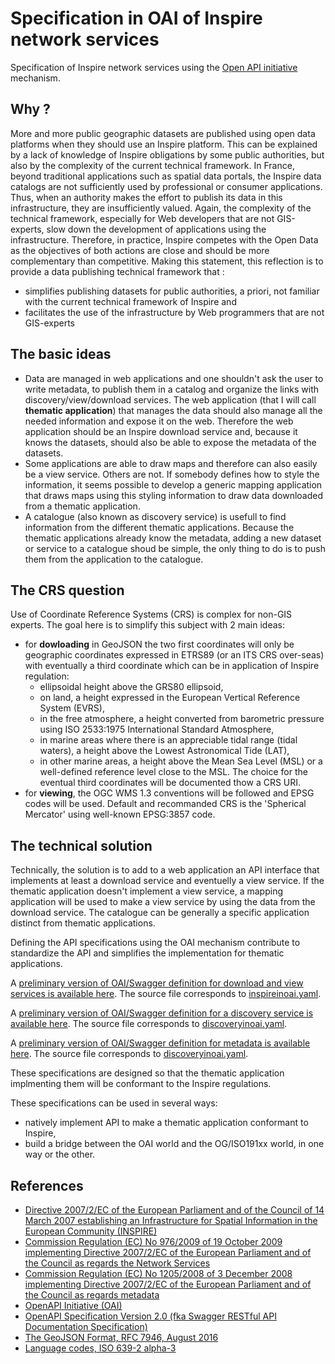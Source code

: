 # Specification in OAI of Inspire network services

Specification of Inspire network services using the [Open API initiative](https://www.openapis.org/) mechanism.

## Why ?

More and more public geographic datasets are published using open data platforms when they should use an Inspire platform.
This can be explained by a lack of knowledge of Inspire obligations by some public authorities, but also by the complexity of the current technical framework.
In France, beyond traditional applications such as spatial data portals, the Inspire data catalogs are not sufficiently used by professional or consumer applications.
Thus, when an authority makes the effort to publish its data in this infrastructure, they are insufficiently valued. Again, the complexity of the technical framework, especially for Web developers that are not GIS-experts, slow down the development of applications using the infrastructure.
Therefore, in practice, Inspire competes with the Open Data as the objectives of both actions are close and should be more complementary than competitive.
  Making this statement, this reflection is to provide a data publishing technical framework that :
  * simplifies publishing datasets for public authorities, a priori, not familiar with the current technical framework of Inspire and
  * facilitates the use of the infrastructure by Web programmers that are not GIS-experts

## The basic ideas

* Data are managed in web applications and one shouldn't ask the user to write metadata, to publish them in a catalog
  and organize the links with discovery/view/download services.
  The web application (that I will call **thematic application**) that manages the data should also manage all the needed
  information and expose it on the web.
  Therefore the web application should be an Inspire download service
  and, because it knows the datasets, should also be able to expose the metadata of the datasets.
* Some applications are able to draw maps and therefore can also easily be a view service.
  Others are not. If somebody defines how to style the information, it seems possible to develop a generic mapping
  application that draws maps using this styling information to draw data downloaded from a thematic application.
* A catalogue (also known as discovery service) is usefull to find information from the different thematic applications.
  Because the thematic applications already know the metadata, adding a new dataset or service to a catalogue shoud be
  simple, the only thing to do is to push them from the application to the catalogue.

## The CRS question

Use of Coordinate Reference Systems (CRS) is complex for non-GIS experts.
The goal here is to simplify this subject with 2 main ideas:

* for **dowloading** in GeoJSON the two first coordinates will only be geographic coordinates expressed in ETRS89
  (or an ITS CRS over-seas)
  with eventually a third coordinate which can be in application of Inspire regulation:
    * ellipsoidal height above the GRS80 ellipsoid,
    * on land, a height expressed in the European Vertical Reference System (EVRS),
    * in the free atmosphere, a height converted from barometric pressure using ISO 2533:1975 International Standard
      Atmosphere,
    * in marine areas where there is an appreciable tidal range (tidal waters), a height above the Lowest Astronomical
      Tide (LAT),
    * in other marine areas, a height above the Mean Sea Level (MSL) or a well-defined reference level close to the MSL.
  The choice for the eventual third coordinates will be documented thow a CRS URI.
* for **viewing**, the OGC WMS 1.3 conventions will be followed and EPSG codes will be used.
  Default and recommanded CRS is the 'Spherical Mercator' using well-known EPSG:3857 code.

## The technical solution

Technically, the solution is to add to a web application an API interface that implements at least a download service
and eventuelly a view service.
If the thematic application doesn't implement a view service, a mapping application will be used to make a view service
by using the data from the download service.
The catalogue can be generally a specific application distinct from thematic applications.

Defining the API specifications using the OAI mechanism contribute to standardize the API
and simplifies the implementation for thematic applications.

A [preliminary version of OAI/Swagger definition for download and view services is available here](https://app.swaggerhub.com/apis/benoitdavidfr/inspireinoai).
The source file corresponds to
[inspireinoai.yaml](https://raw.githubusercontent.com/benoitdavidfr/inspireinoai/master/inspireinoai.yaml).

A [preliminary version of OAI/Swagger definition for a discovery service is available here](https://app.swaggerhub.com/apis/benoitdavidfr/discoveryinoai).
The source file corresponds to
[discoveryinoai.yaml](https://raw.githubusercontent.com/benoitdavidfr/inspireinoai/master/discoveryinoai.yaml).

A [preliminary version of OAI/Swagger definition for metadata is available here](https://app.swaggerhub.com/apis/benoitdavidfr/metadatainoai).
The source file corresponds to
[discoveryinoai.yaml](https://raw.githubusercontent.com/benoitdavidfr/inspireinoai/master/metadata.yaml).

These specifications are designed so that the thematic application implmenting them will be conformant
to the Inspire regulations.

These specifications can be used in several ways:
  * natively implement API to make a thematic application conformant to Inspire,
  * build a bridge between the OAI world and the OG/ISO191xx world, in one way or the other.

## References

* [Directive 2007/2/EC of the European Parliament and of the Council of 14 March 2007 establishing an Infrastructure
  for Spatial Information in the European Community (INSPIRE)](http://data.europa.eu/eli/dir/2007/2/oj)
* [Commission Regulation (EC) No 976/2009 of 19 October 2009 implementing Directive 2007/2/EC of the European
  Parliament and of the Council as regards the Network Services ](http://data.europa.eu/eli/reg/2009/976/2014-12-31)
* [Commission Regulation (EC) No 1205/2008 of 3 December 2008 implementing Directive 2007/2/EC of the European
  Parliament and of the Council as regards metadata](http://data.europa.eu/eli/reg/2008/1205/oj)
* [OpenAPI Initiative (OAI)](https://www.openapis.org/)
* [OpenAPI Specification Version 2.0 (fka Swagger RESTful API Documentation 
  Specification)](https://github.com/OAI/OpenAPI-Specification/blob/master/versions/2.0.md)
* [The GeoJSON Format, RFC 7946, August 2016](https://tools.ietf.org/html/rfc7946)
* [Language codes, ISO 639-2 alpha-3](https://fr.wikipedia.org/wiki/Liste_des_codes_ISO_639-2)
  